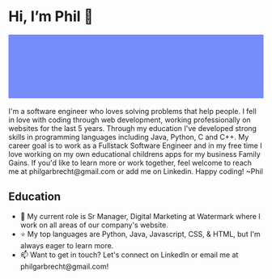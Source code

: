 <html>
<body>
  <h1>Hi, I’m Phil 👋 </h1>
  <img src="/github-profile-banner.gif" alt="Image that reads "Phil Garbrecht, Software Engineer, Java, Python, C, C++, Javascript, CSS, HTML">
  <p>I'm a software engineer who loves solving problems that help people. I fell in love with coding through web development, working professionally on websites for the last 5 years. Through my education I've developed strong skills in programming languages including Java, Python, C and C++. My career goal is to work as a Fullstack Software Engineer and in my free time I love working on my own educational childrens apps for my business Family Gains. If you'd like to learn more or work together, feel welcome to reach me at philgarbrecht@gmail.com or add me on Linkedin. Happy coding! ~Phil
  </p>                                                                                                                                 
  <h2>Education</h2>                                                                                                                                       
  <ul>
<li>💼 My current role is Sr Manager, Digital Marketing at Watermark where I work on all areas of our company's website.</li>
<li>⭐ My top languages are Python, Java, Javascript, CSS, & HTML, but I'm always eager to learn more.</li>
<li>📫 Want to get in touch? Let's connect on LinkedIn or email me at philgarbrecht@gmail.com!</li>
  </ul>
  </body>
</html>
